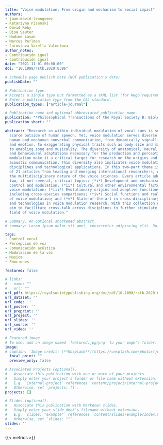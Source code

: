 ```yaml
---
title: "Voice modulation: From origin and mechanism to social impact"
authors:
- juan-david-leongomez
- Katarzyna Pisanski
- David Reby
- Disa Sauter
- Nadine Lavan
- Marcus Perlman
- Jaroslava Varella Valentova
author_notes:
- Contribución igual
- Contribución igual
date: "2021-11-01 00:00:00"
doi: "10.1098/rstb.2020.0386"

# Schedule page publish date (NOT publication's date).
publishDate: ""

# Publication type.
# Accepts a single type but formatted as a YAML list (for Hugo requirements).
# Enter a publication type from the CSL standard.
publication_types: ["article-journal"]

# Publication name and optional abbreviated publication name.
publication: "*Philosophical Transactions of the Royal Society B: Biological Sciences, 376*(1840), 20200386"
publication_short: ""

abstract: "Research on within-individual modulation of vocal cues is surprisingly
  scarce outside of human speech. Yet, voice modulation serves diverse functions in
  human and nonhuman nonverbal communication, from dynamically signalling motivation
  and emotion, to exaggerating physical traits such as body size and masculinity,
  to enabling song and musicality. The diversity of anatomical, neural, cognitive,
  and behavioural adaptations necessary for the production and perception of voice
  modulation make it a critical target for research on the origins and functions of
  acoustic communication. This diversity also implicates voice modulation in numerous
  disciplines and technological applications. In this two-part theme issue comprised
  of 21 articles from leading and emerging international researchers, we highlight
  the multidisciplinary nature of the voice sciences. Every article addresses at least
  two, if not several, critical topics: (*i*) Development and mechanisms driving vocal
  control and modulation; (*ii*) Cultural and other environmental factors affecting
  voice modulation; (*iii*) Evolutionary origins and adaptive functions of vocal control
  including cross-species comparisons; (*iv*) Social functions and real-world consequences
  of voice modulation; and (*v*) State-of-the-art in cross-disciplinary methodologies
  and technologies in voice modulation research. With this collection of works, we
  aim to facilitate cross-talk across disciplines to further stimulate the burgeoning
  field of voice modulation."

# Summary. An optional shortened abstract.
# summary: Lorem ipsum dolor sit amet, consectetur adipiscing elit. Duis posuere tellus ac convallis placerat.

tags:
- Control vocal
- Percepción de voz
- Comunicación acústica
- Modulación de la voz
- Musica
- Emociones

featured: false

# links:
# - name: ""
#   url: ""
url_pdf: https://royalsocietypublishing.org/doi/pdf/10.1098/rstb.2020.0386
url_dataset: ''
url_code: ''
url_poster: ''
url_preprint: ''
url_project: ''
url_slides: ''
url_source: ''
url_video: ''

# Featured image
# To use, add an image named `featured.jpg/png` to your page's folder. 
image:
# caption: 'Image credit: [**Unsplash**](https://unsplash.com/photos/jdD8gXaTZsc)'
  focal_point: ""
  preview_only: false

# Associated Projects (optional).
#   Associate this publication with one or more of your projects.
#   Simply enter your project's folder or file name without extension.
#   E.g. `internal-project` references `content/project/internal-project/index.md`.
#   Otherwise, set `projects: []`.
projects: []

# Slides (optional).
#   Associate this publication with Markdown slides.
#   Simply enter your slide deck's filename without extension.
#   E.g. `slides: "example"` references `content/slides/example/index.md`.
#   Otherwise, set `slides: ""`.
slides: ''
---
```

{{< metrics >}}
